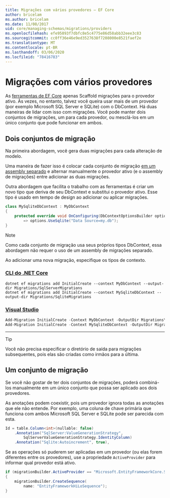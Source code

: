 ```yaml
---
title: Migrações com vários provedores – EF Core
author: bricelam
ms.author: bricelam
ms.date: 11/08/2017
uid: core/managing-schemas/migrations/providers
ms.openlocfilehash: efe95893f7dbfc8e5c4775e86d58abb32eee3c83
ms.sourcegitcommit: cc0ff36e46e9ed3527638f7208000e8521faef2e
ms.translationtype: MT
ms.contentlocale: pt-BR
ms.lasthandoff: 03/06/2020
ms.locfileid: "78416783"
---
```

# <a name="migrations-with-multiple-providers"></a>Migrações com vários provedores

As [ferramentas de EF Core][1] apenas Scaffold migrações para o provedor ativo. Às vezes, no entanto, talvez você queira usar mais de um provedor (por exemplo Microsoft SQL Server e SQLite) com o DbContext. Há duas maneiras de lidar com isso com migrações. Você pode manter dois conjuntos de migrações, um para cada provedor, ou mesclá-los em um único conjunto que pode funcionar em ambos.

## <a name="two-migration-sets"></a>Dois conjuntos de migração

Na primeira abordagem, você gera duas migrações para cada alteração de modelo.

Uma maneira de fazer isso é colocar cada conjunto de migração [em um assembly separado][2] e alternar manualmente o provedor ativo (e o assembly de migrações) entre adicionar as duas migrações.

Outra abordagem que facilita o trabalho com as ferramentas é criar um novo tipo que deriva de seu DbContext e substitui o provedor ativo. Esse tipo é usado em tempo de design ao adicionar ou aplicar migrações.

``` csharp
class MySqliteDbContext : MyDbContext
{
    protected override void OnConfiguring(DbContextOptionsBuilder options)
        => options.UseSqlite("Data Source=my.db");
}
```

> [!NOTE]
> Como cada conjunto de migração usa seus próprios tipos DbContext, essa abordagem não requer o uso de um assembly de migrações separado.

Ao adicionar uma nova migração, especifique os tipos de contexto.

### <a name="net-core-cli"></a>[CLI do .NET Core](#tab/dotnet-core-cli)

```dotnetcli
dotnet ef migrations add InitialCreate --context MyDbContext --output-dir Migrations/SqlServerMigrations
dotnet ef migrations add InitialCreate --context MySqliteDbContext --output-dir Migrations/SqliteMigrations
```

### <a name="visual-studio"></a>[Visual Studio](#tab/vs)

``` powershell
Add-Migration InitialCreate -Context MyDbContext -OutputDir Migrations\SqlServerMigrations
Add-Migration InitialCreate -Context MySqliteDbContext -OutputDir Migrations\SqliteMigrations
```

***

> [!TIP]
> Você não precisa especificar o diretório de saída para migrações subsequentes, pois elas são criadas como irmãos para a última.

## <a name="one-migration-set"></a>Um conjunto de migração

Se você não gostar de ter dois conjuntos de migrações, poderá combiná-los manualmente em um único conjunto que possa ser aplicado aos dois provedores.

As anotações podem coexistir, pois um provedor ignora todas as anotações que ele não entende. Por exemplo, uma coluna de chave primária que funciona com ambos Microsoft SQL Server e SQLite pode ser parecida com esta.

``` csharp
Id = table.Column<int>(nullable: false)
    .Annotation("SqlServer:ValueGenerationStrategy",
        SqlServerValueGenerationStrategy.IdentityColumn)
    .Annotation("Sqlite:Autoincrement", true),
```

Se as operações só puderem ser aplicadas em um provedor (ou elas forem diferentes entre os provedores), use a propriedade `ActiveProvider` para informar qual provedor está ativo.

``` csharp
if (migrationBuilder.ActiveProvider == "Microsoft.EntityFrameworkCore.SqlServer")
{
    migrationBuilder.CreateSequence(
        name: "EntityFrameworkHiLoSequence");
}
```

  [1]: ../../miscellaneous/cli/index.md
  [2]: projects.md
